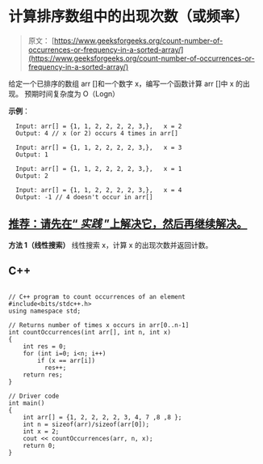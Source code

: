 # 计算排序数组中的出现次数（或频率）

> 原文： [https://www.geeksforgeeks.org/count-number-of-occurrences-or-frequency-in-a-sorted-array/](https://www.geeksforgeeks.org/count-number-of-occurrences-or-frequency-in-a-sorted-array/)

给定一个已排序的数组 arr []和一个数字 x，编写一个函数计算 arr []中 x 的出现。 预期时间复杂度为 O（Logn）

**示例**：

```
  Input: arr[] = {1, 1, 2, 2, 2, 2, 3,},   x = 2
  Output: 4 // x (or 2) occurs 4 times in arr[]

  Input: arr[] = {1, 1, 2, 2, 2, 2, 3,},   x = 3
  Output: 1 

  Input: arr[] = {1, 1, 2, 2, 2, 2, 3,},   x = 1
  Output: 2 

  Input: arr[] = {1, 1, 2, 2, 2, 2, 3,},   x = 4
  Output: -1 // 4 doesn't occur in arr[] 
```

## [推荐：请先在“ ***实践*** ”上解决它，然后再继续解决。](https://practice.geeksforgeeks.org/problems/number-of-occurrence/0)

**方法 1（线性搜索）**
线性搜索 x，计算 x 的出现次数并返回计数。

## C++ 

```

// C++ program to count occurrences of an element 
#include<bits/stdc++.h> 
using namespace std; 

// Returns number of times x occurs in arr[0..n-1] 
int countOccurrences(int arr[], int n, int x) 
{ 
    int res = 0; 
    for (int i=0; i<n; i++) 
        if (x == arr[i]) 
          res++; 
    return res; 
} 

// Driver code 
int main() 
{ 
    int arr[] = {1, 2, 2, 2, 2, 3, 4, 7 ,8 ,8 }; 
    int n = sizeof(arr)/sizeof(arr[0]); 
    int x = 2; 
    cout << countOccurrences(arr, n, x); 
    return 0; 
} 

```